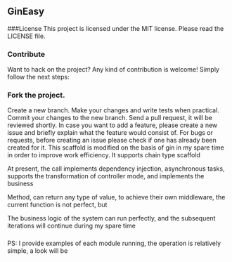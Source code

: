 ## GinEasy
###License
This project is licensed under the MIT license. Please read the LICENSE file.

### Contribute
Want to hack on the project? Any kind of contribution is welcome!
Simply follow the next steps:

### Fork the project.
Create a new branch.
Make your changes and write tests when practical.
Commit your changes to the new branch.
Send a pull request, it will be reviewed shortly.
In case you want to add a feature, please create a new issue and briefly explain what the feature would consist of. For bugs or requests, before creating an issue please check if one has already been created for it.
This scaffold is modified on the basis of gin in my spare time in order to improve work efficiency. It supports chain type scaffold

At present, the call implements dependency injection, asynchronous tasks, supports the transformation of controller mode, and implements the business

Method, can return any type of value, to achieve their own middleware, the current function is not perfect, but

The business logic of the system can run perfectly, and the subsequent iterations will continue during my spare time

###
PS: I provide examples of each module running, the operation is relatively simple, a look will be
